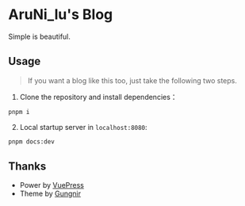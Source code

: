 # AruNi_lu's Blog

Simple is beautiful.

## Usage

> If you want a blog like this too, just take the following two steps.

1. Clone the repository and install dependencies：

```bash
pnpm i
```

2. Local startup server in `localhost:8080`:

```bash
pnpm docs:dev
```

## Thanks
- Power by [VuePress](https://v2.vuepress.vuejs.org/)
- Theme by [Gungnir](https://github.com/Renovamen/vuepress-theme-gungnir)